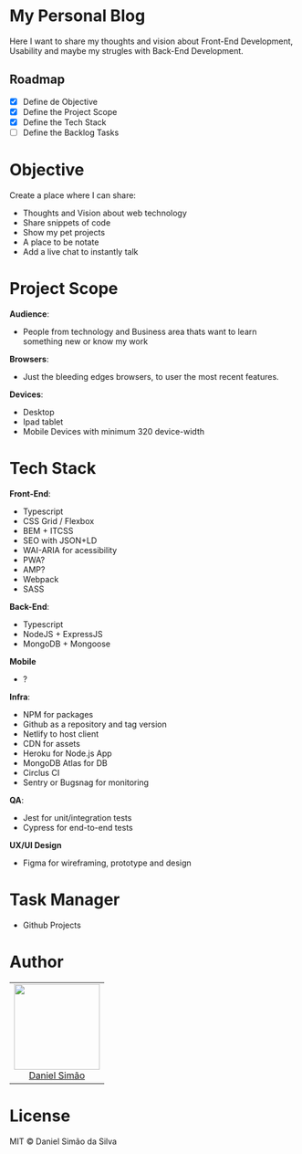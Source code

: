 # My Personal Blog

Here I want to share my thoughts and vision about Front-End Development, Usability and maybe my strugles with Back-End Development.

## Roadmap

- [x] Define de Objective
- [x] Define the Project Scope
- [x] Define the Tech Stack
- [ ] Define the Backlog Tasks

# Objective

Create a place where I can share:

- Thoughts and Vision about web technology
- Share snippets of code
- Show my pet projects
- A place to be notate
- Add a live chat to instantly talk

# Project Scope

**Audience**:

- People from technology and Business area thats
  want to learn something new or know my work

**Browsers**:

- Just the bleeding edges browsers,
  to user the most recent features.

**Devices**:

- Desktop
- Ipad tablet
- Mobile Devices with minimum 320 device-width

# Tech Stack

**Front-End**:

- Typescript
- CSS Grid / Flexbox
- BEM + ITCSS
- SEO with JSON+LD
- WAI-ARIA for acessibility
- PWA?
- AMP?
- Webpack
- SASS

**Back-End**:

- Typescript
- NodeJS + ExpressJS
- MongoDB + Mongoose

**Mobile**

- ?

**Infra**:

- NPM for packages
- Github as a repository and tag version
- Netlify to host client
- CDN for assets
- Heroku for Node.js App
- MongoDB Atlas for DB
- Circlus CI
- Sentry or Bugsnag for monitoring

**QA**:

- Jest for unit/integration tests
- Cypress for end-to-end tests

**UX/UI Design**

- Figma for wireframing, prototype and design


# Task Manager

- Github Projects

# Author

<table>
  <tbody>
    <tr>
      <td align="center">
        <img width="150" height="150"
        src="https://avatars2.githubusercontent.com/u/4645658?s=460&u=72ded9dd7cf1d6bfae41ed541fc349ca76d42d95&v=4">
        </br>
        <a href="https://github.com/simaodeveloper">Daniel Simão</a>
      </td>
    </tr>
  <tbody>
</table>


# License

MIT © Daniel Simão da Silva

